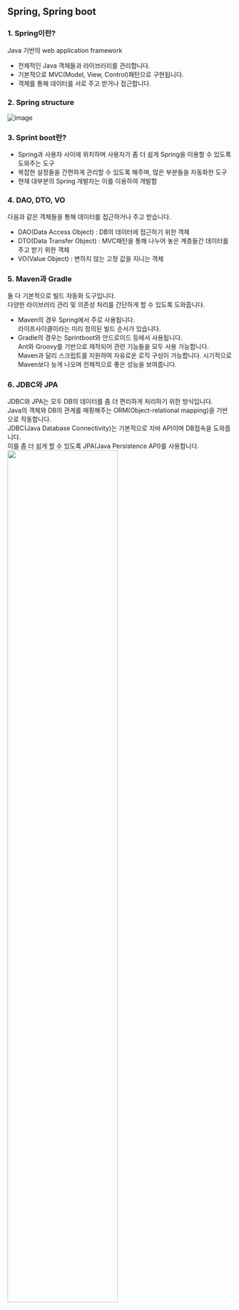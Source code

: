 ## Spring, Spring boot

### 1. Spring이란?
Java 기반의 web application framework 
- 전체적인 Java 객체들과 라이브러리를 관리합니다.
- 기본적으로 MVC(Model, View, Control)패턴으로 구현됩니다.
- 객체를 통해 데이터를 서로 주고 받거나 접근합니다.
  
  
### 2. Spring structure  
![image](https://user-images.githubusercontent.com/70496139/156914546-455e8d6f-eec2-423a-ba3c-cd96e31d8683.png)  
  
  
### 3. Sprint boot란?
* Spring과 사용자 사이에 위치하며 사용자가 좀 더 쉽게 Spring을 이용할 수 있도록 도와주는 도구  
* 복잡한 설정들을 간편하게 관리할 수 있도록 해주며, 많은 부분들을 자동화한 도구  
* 현재 대부분의 Spring 개발자는 이를 이용하여 개발함    
  
  
### 4. DAO, DTO, VO
다음과 같은 객체들을 통해 데이터를 접근하거나 주고 받습니다.
* DAO(Data Access Object) : DB의 데이터에 접근하기 위한 객체
* DTO(Data Transfer Object) : MVC패턴을 통해 나누어 놓은 계층들간 데이터를 주고 받기 위한 객체
* VO(Value Object) : 변하지 않는 고정 값을 지니는 객체
  
  
### 5. Maven과 Gradle
둘 다 기본적으로 빌드 자동화 도구입니다.  
다양한 라이브러리 관리 및 의존성 처리를 간단하게 할 수 있도록 도와줍니다.  
* Maven의 경우 Spring에서 주로 사용됩니다.  
라이프사이클이라는 미리 정의된 빌드 순서가 있습니다.  
* Gradle의 경우는 Sprintboot와 안드로이드 등에서 사용됩니다.  
Ant와 Groovy를 기반으로 제작되어 관련 기능들을 모두 사용 가능합니다.  
Maven과 달리 스크립트를 지원하여 자유로운 로직 구성이 가능합니다.
시기적으로 Maven보다 늦게 나오며 전체적으로 좋은 성능을 보여줍니다.
  
  
### 6. JDBC와 JPA
JDBC와 JPA는 모두 DB의 데이터를 좀 더 편리하게 처리하기 위한 방식입니다.  
Java의 객체와 DB의 관계를 매핑해주는 ORM(Object-relational mapping)을 기반으로 작동합니다.  
JDBC(Java Database Connectivity)는 기본적으로 자바 API이며 DB접속을 도와줍니다.  
이를 좀 더 쉽게 할 수 있도록 JPA(Java Persistence API)를 사용합니다.  
<img src="https://user-images.githubusercontent.com/70496139/157149518-97fedf4d-0ba9-4155-bf75-e777ab92b44c.png" width="70%"/>
